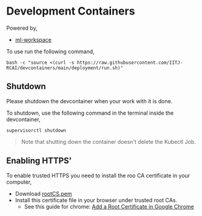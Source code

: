 # Development Containers

Powered by,

- [ml-workspace](https://github.com/ml-tooling/ml-workspace)

To use run the following command,

`bash -c "source <(curl -s https://raw.githubusercontent.com/IITJ-RCAI/devcontainers/main/deployment/run.sh)"`

## Shutdown

Please shutdown the devcontainer when your work with it is done.

To shutdown, use the following command in the terminal inside the devcontainer,

`supervisorctl shutdown`

> Note that shutting down the container doesn't delete the Kubectl Job.

## Enabling HTTPS'

To enable trusted HTTPS you need to install the roo CA certificate in your computer,
- Download [rootCS.pem](/deployment/cert/rootCA.pem)
- Install this certificate file in your browser under trusted root CAs.
  - See this guide for chrome: [Add a Root Certificate in Google Chrome](https://docs.vmware.com/en/VMware-Adapter-for-SAP-Landscape-Management/2.0.1/Installation-and-Administration-Guide-for-VLA-Administrators/GUID-D60F08AD-6E54-4959-A272-458D08B8B038.html)
